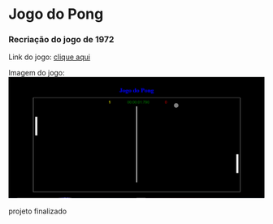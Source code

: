 # Jogo do Pong
### Recriação do jogo de 1972
Link do jogo:
[clique aqui](https://vitor-hugo-miranda.github.io/pong/)

Imagem do jogo:
![Texto alternativo](imagenzinha.PNG)


projeto finalizado